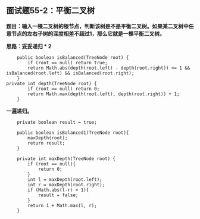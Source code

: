 ## 面试题55-2：平衡二叉树
**题目：输入一棵二叉树的根节点，判断该树是不是平衡二叉树。如果某二叉树中任意节点的左右子树的深度相差不超过1，那么它就是一棵平衡二叉树。**

**思路：妥妥递归 * 2**
```
	public boolean isBalanced(TreeNode root) {
        if (root == null) return true;
        return Math.abs(depth(root.left) - depth(root.right)) <= 1 && isBalanced(root.left) && isBalanced(root.right);
    }
private int depth(TreeNode root) {
        if (root == null) return 0;
        return Math.max(depth(root.left), depth(root.right)) + 1;
    }

```
**一遍递归。**
```
	private boolean result = true;

	public boolean isBalanced1(TreeNode root){
	    maxDepth(root);
	    return result;
	}

	private int maxDepth(TreeNode root) {
	    if (root == null){
	        return 0;
	    }
	    int l = maxDepth(root.left);
	    int r = maxDepth(root.right);
	    if (Math.abs(l-r) > 1){
	        result = false;
	    }
	    return 1 + Math.max(l, r);
	}
```